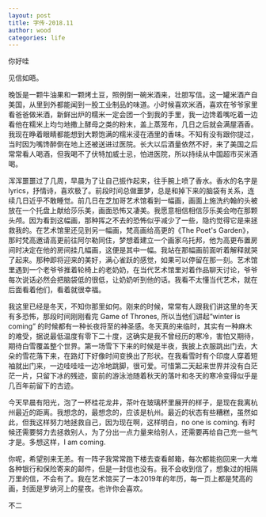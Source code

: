 ```yaml
---
layout: post
title: 字传-2018.11
author: wood
categories: life
---
```



你好哇

见信如晤。

晚饭是一颗牛油果和一颗烤土豆，照例倒一碗米酒来，壮胆写信。这一罐米酒产自美国，从里到外都能闻到一股工业制品的味道。小时候喜欢米酒，喜欢在爷爷家里看爸爸做米酒，新鲜出炉的糯米一定会团一个到我的手里，我一边馋着嘴吃着一边看他在糯米上均匀地撒上酵母之类的粉末，盖上蒸笼布，几日之后就会满屋酒香。我现在睁着眼睛都能想到大颗饱满的糯米浸在酒里的香味。不知有没有跟你提过，当时因为嘴馋醉倒在地上还被送进过医院。长大以后酒量依然不好，来了美国之后常常看人喝酒，但我喝不了伏特加威士忌，怕进医院，所以持续从中国超市买米酒喝。

浑浑噩噩过了几周，早晨为了让自己振作起来，往手腕上喷了香水。香水的名字是lyrics，抒情诗，喜欢极了。前段时间总做噩梦，总是和掉下来的脑袋有关系，连续几日近乎不敢睡觉。前几日在芝加哥艺术馆看到一幅画，画面上施洗约翰的头被放在一个托盘上献给莎乐美，画面恐怖又凄美。我愿意相信相信莎乐美会吻在那颗头颅。因为看到这幅画，那种挥之不去的恐怖似乎减少了一些，隐约觉得它是来拯救我的。在艺术馆里还见到另一幅画，梵高画给高更的《The Poet's Garden》，那时梵高邀请高更前往阿尔勒同住，梦想着建立一个画家乌托邦，他为高更布置房间时决定在他的房间挂几幅画，这便是其中一幅。我站在那幅画前面听着解释就哭了起来。那种即将迎来的美好，满心雀跃的感觉，如果可以停留在那一刻。艺术馆里遇到一个老爷爷推着轮椅上的老奶奶，在当代艺术馆里对着作品聊天讨论，爷爷每次说话必然会把脑袋低的很低，让奶奶听到他的话。我看不太懂当代艺术，就在后面看着他们，看着就很幸福。

我这里已经是冬天，不知你那里如何。刚来的时候，常常有人跟我们讲这里的冬天有多恐怖，那段时间刚刚看完 Game of Thrones, 所以当他们讲起“winter is coming” 的时候都有一种长夜将至的神圣感。冬天真的来临时，其实有一种麻木的难受，据说最低温度有零下二十度，这确实是我不曾经历的寒冷，害怕又期待，期待白雪覆盖整个世界。第一场雪下下来的时候是半夜，我披上衣服跳出门去，大朵的雪花落下来，在路灯下好像时间变换出了形状。在我看雪时有个印度人穿着短袖就出门来，一边哇哇哇一边冷地跳脚，很可爱。可惜第二天起来世界并没有白茫茫一片，只留下冰的残迹，窗前的游泳池随着秋天的落叶和冬天的寒冷变得似乎是几百年前留下的古迹。

今天早晨有阳光，泡了一杯桂花龙井，茶叶在玻璃杯里展开的样子，是现在我离杭州最近的距离。我想念的，最想念的，应该是杭州。最近的状态有些糟糕，虽然如此，但我这样努力地拯救自己，因为现在啊，这样明白，no one is coming.  有时候还需要努力去拯救别人，为了分出一点力量来给别人，还需要再给自己充一些气才是。多想这样，I am coming.

你呢，希望别来无恙。有一阵子我常常跑下楼去查看邮箱，每次都能抱回来一大堆各种银行和保险寄来的邮件，但是一封信也没有。我不会收到信了，想象过的相隔万里的信，不会有了。我在艺术馆买了一本2019年的年历，每一页上都是梵高的画，封面是罗纳河上的星夜。也许你会喜欢。

不二


